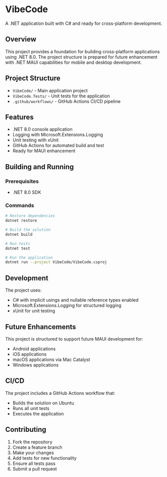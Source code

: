 # VibeCode

A .NET application built with C# and ready for cross-platform development.

## Overview

This project provides a foundation for building cross-platform applications using .NET 8.0. The project structure is prepared for future enhancement with .NET MAUI capabilities for mobile and desktop development.

## Project Structure

- `VibeCode/` - Main application project
- `VibeCode.Tests/` - Unit tests for the application
- `.github/workflows/` - GitHub Actions CI/CD pipeline

## Features

- .NET 8.0 console application
- Logging with Microsoft.Extensions.Logging
- Unit testing with xUnit
- GitHub Actions for automated build and test
- Ready for MAUI enhancement

## Building and Running

### Prerequisites

- .NET 8.0 SDK

### Commands

```bash
# Restore dependencies
dotnet restore

# Build the solution
dotnet build

# Run tests
dotnet test

# Run the application
dotnet run --project VibeCode/VibeCode.csproj
```

## Development

The project uses:
- C# with implicit usings and nullable reference types enabled
- Microsoft.Extensions.Logging for structured logging
- xUnit for unit testing

## Future Enhancements

This project is structured to support future MAUI development for:
- Android applications
- iOS applications  
- macOS applications via Mac Catalyst
- Windows applications

## CI/CD

The project includes a GitHub Actions workflow that:
- Builds the solution on Ubuntu
- Runs all unit tests
- Executes the application

## Contributing

1. Fork the repository
2. Create a feature branch
3. Make your changes
4. Add tests for new functionality
5. Ensure all tests pass
6. Submit a pull request